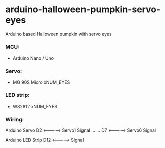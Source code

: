 # arduino-halloween-pumpkin-servo-eyes
Arduino based Halloween pumpkin with servo eyes

### MCU:
 - Arduino Nano / Uno

### Servo: 
 - MG 90S Micro xNUM_EYES

### LED strip:
 - WS2812 xNUM_EYES

### Wiring:
  Arduino       Servo
  D2   <----->  Servo1 Signal
  ...          ...
  D7   <----->  Servo6 Signal

  Arduino       LED Strip
  D12  <----->  Signal
